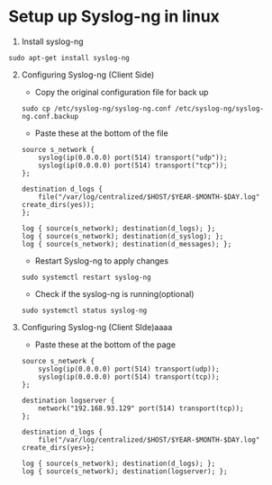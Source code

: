 # Setup up Syslog-ng in linux

1. Install syslog-ng
```
sudo apt-get install syslog-ng
```
2. Configuring Syslog-ng (Client Side)
    - Copy the original configuration file for back up
    ```
    sudo cp /etc/syslog-ng/syslog-ng.conf /etc/syslog-ng/syslog-ng.conf.backup
    ```

    - Paste these at the bottom of the file
    ```
    source s_network {
        syslog(ip(0.0.0.0) port(514) transport("udp"));
        syslog(ip(0.0.0.0) port(514) transport("tcp"));
    };

    destination d_logs {
        file("/var/log/centralized/$HOST/$YEAR-$MONTH-$DAY.log" create_dirs(yes));
    };

    log { source(s_network); destination(d_logs); };
    log { source(s_network); destination(d_syslog); };
    log { source(s_network); destination(d_messages); };

    ```

    - Restart Syslog-ng to apply changes
    ```
    sudo systemctl restart syslog-ng
    ```

    - Check if the syslog-ng is running(optional)
    ```
    sudo systemctl status syslog-ng
    ```

3. Configuring Syslog-ng (Client SIde)aaaa
    - Paste these at the bottom of the page
    ```
    source s_network {
        syslog(ip(0.0.0.0) port(514) transport(udp));
        syslog(ip(0.0.0.0) port(514) transport(tcp));
    };

    destination logserver {
        network("192.168.93.129" port(514) transport(tcp));
    };

    destination d_logs {
        file("/var/log/centralized/$HOST/$YEAR-$MONTH-$DAY.log" create_dirs(yes>};

    log { source(s_network); destination(d_logs); };
    log { source(s_network); destination(logserver); };
    ```